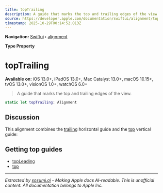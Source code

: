 ```yaml
---
title: topTrailing
description: A guide that marks the top and trailing edges of the view.
source: https://developer.apple.com/documentation/swiftui/alignment/toptrailing
timestamp: 2025-10-29T00:14:52.013Z
---
```


**Navigation:** [Swiftui](/documentation/swiftui) › [alignment](/documentation/swiftui/alignment)

**Type Property**

# topTrailing

**Available on:** iOS 13.0+, iPadOS 13.0+, Mac Catalyst 13.0+, macOS 10.15+, tvOS 13.0+, visionOS 1.0+, watchOS 6.0+

> A guide that marks the top and trailing edges of the view.

```swift
static let topTrailing: Alignment
```

## Discussion

This alignment combines the [trailing](/documentation/swiftui/horizontalalignment/trailing) horizontal guide and the [top](/documentation/swiftui/verticalalignment/top) vertical guide:



## Getting top guides

- [topLeading](/documentation/swiftui/alignment/topleading)
- [top](/documentation/swiftui/alignment/top)

---

*Extracted by [sosumi.ai](https://sosumi.ai) - Making Apple docs AI-readable.*
*This is unofficial content. All documentation belongs to Apple Inc.*
